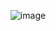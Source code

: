<div align = "center">

![image](https://user-images.githubusercontent.com/52845731/133929031-16008e07-be55-4f65-9510-efc3e9b05b59.png)

</div>
